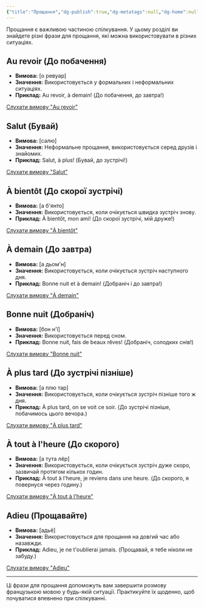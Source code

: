 ```yaml
---
{"title":"Прощання","dg-publish":true,"dg-metatags":null,"dg-home":null,"permalink":"/osnovi-movi/proshhannya/","dgPassFrontmatter":true,"noteIcon":""}
---
```



Прощання є важливою частиною спілкування. У цьому розділі ви знайдете різні фрази для прощання, які можна використовувати в різних ситуаціях.

## Au revoir (До побачення)
- **Вимова:** [о ревуар]
- **Значення:** Використовується у формальних і неформальних ситуаціях.
- **Приклад:** Au revoir, à demain! (До побачення, до завтра!)

[Слухати вимову "Au revoir"](https://www.forvo.com/word/au_revoir/)

## Salut (Бувай)
- **Вимова:** [салю]
- **Значення:** Неформальне прощання, використовується серед друзів і знайомих.
- **Приклад:** Salut, à plus! (Бувай, до зустрічі!)

[Слухати вимову "Salut"](https://www.forvo.com/word/salut/)

## À bientôt (До скорої зустрічі)
- **Вимова:** [а б'янто]
- **Значення:** Використовується, коли очікується швидка зустріч знову.
- **Приклад:** À bientôt, mon ami! (До скорої зустрічі, мій друже!)

[Слухати вимову "À bientôt"](https://www.forvo.com/word/à_bientôt/)

## À demain (До завтра)
- **Вимова:** [а дьом'н]
- **Значення:** Використовується, коли очікується зустріч наступного дня.
- **Приклад:** Bonne nuit et à demain! (Добраніч і до завтра!)

[Слухати вимову "À demain"](https://www.forvo.com/word/à_demain/)

## Bonne nuit (Добраніч)
- **Вимова:** [бон н'ї]
- **Значення:** Використовується перед сном.
- **Приклад:** Bonne nuit, fais de beaux rêves! (Добраніч, солодких снів!)

[Слухати вимову "Bonne nuit"](https://www.forvo.com/word/bonne_nuit/)

## À plus tard (До зустрічі пізніше)
- **Вимова:** [а плю тар]
- **Значення:** Використовується, коли очікується зустріч пізніше того ж дня.
- **Приклад:** À plus tard, on se voit ce soir. (До зустрічі пізніше, побачимось цього вечора.)

[Слухати вимову "À plus tard"](https://www.forvo.com/word/à_plus_tard/)

## À tout à l'heure (До скорого)
- **Вимова:** [а тута лёр]
- **Значення:** Використовується, коли очікується зустріч дуже скоро, зазвичай протягом кількох годин.
- **Приклад:** À tout à l'heure, je reviens dans une heure. (До скорого, я повернуся через годину.)

[Слухати вимову "À tout à l'heure"](https://www.forvo.com/word/à_tout_à_l'heure/)

## Adieu (Прощавайте)
- **Вимова:** [адьё]
- **Значення:** Використовується для прощання на довгий час або назавжди.
- **Приклад:** Adieu, je ne t'oublierai jamais. (Прощавай, я тебе ніколи не забуду.)

[Слухати вимову "Adieu"](https://www.forvo.com/word/adieu/)

---

Ці фрази для прощання допоможуть вам завершити розмову французькою мовою у будь-якій ситуації. Практикуйте їх щоденно, щоб почуватися впевнено при спілкуванні.